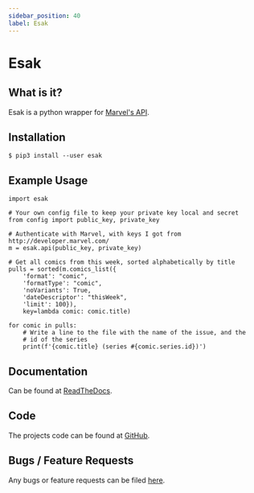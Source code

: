 ```yaml
---
sidebar_position: 40
label: Esak
---
```

# Esak

## What is it?

Esak is a python wrapper for [Marvel's API](https://developer.marvel.com/docs).

## Installation

```
$ pip3 install --user esak
```

## Example Usage

```
import esak

# Your own config file to keep your private key local and secret
from config import public_key, private_key

# Authenticate with Marvel, with keys I got from http://developer.marvel.com/
m = esak.api(public_key, private_key)

# Get all comics from this week, sorted alphabetically by title
pulls = sorted(m.comics_list({
    'format': "comic",
    'formatType': "comic",
    'noVariants': True,
    'dateDescriptor': "thisWeek",
    'limit': 100}),
    key=lambda comic: comic.title)

for comic in pulls:
    # Write a line to the file with the name of the issue, and the
    # id of the series
    print(f'{comic.title} (series #{comic.series.id})')
```
## Documentation

Can be found at [ReadTheDocs](https://esak.readthedocs.io/en/stable/).

## Code

The projects code can be found at [GitHub](https://github.com/Metron-Project/esak).

## Bugs / Feature Requests

Any bugs or feature requests can be filed [here](https://github.com/Metron-Project/esak/issues).